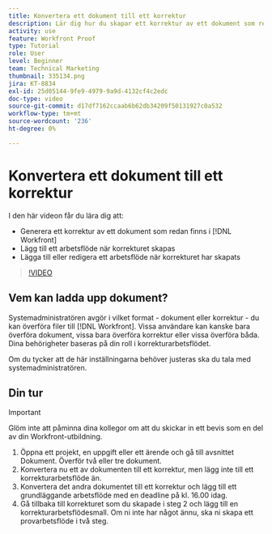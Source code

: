 ```yaml
---
title: Konvertera ett dokument till ett korrektur
description: Lär dig hur du skapar ett korrektur av ett dokument som redan finns i  [!DNL &#x200B; Workfront], lägger till ett arbetsflöde i ett korrektur och lägger till eller redigerar ett arbetsflöde när korrektur har skapats.
activity: use
feature: Workfront Proof
type: Tutorial
role: User
level: Beginner
team: Technical Marketing
thumbnail: 335134.png
jira: KT-8834
exl-id: 25d05144-9fe9-4979-9a9d-4132cf4c2edc
doc-type: video
source-git-commit: d17df7162ccaab6b62db34209f50131927c0a532
workflow-type: tm+mt
source-wordcount: '236'
ht-degree: 0%

---
```


# Konvertera ett dokument till ett korrektur

I den här videon får du lära dig att:

* Generera ett korrektur av ett dokument som redan finns i [!DNL Workfront]
* Lägg till ett arbetsflöde när korrekturet skapas
* Lägga till eller redigera ett arbetsflöde när korrekturet har skapats

>[!VIDEO](https://video.tv.adobe.com/v/3443467/?quality=12&learn=on&enablevpops&captions=swe)


## Vem kan ladda upp dokument?

Systemadministratören avgör i vilket format - dokument eller korrektur - du kan överföra filer till [!DNL Workfront]. Vissa användare kan kanske bara överföra dokument, vissa bara överföra korrektur eller vissa överföra båda. Dina behörigheter baseras på din roll i korrekturarbetsflödet.

Om du tycker att de här inställningarna behöver justeras ska du tala med systemadministratören.

## Din tur

>[!IMPORTANT]
>
>Glöm inte att påminna dina kollegor om att du skickar in ett bevis som en del av din Workfront-utbildning.

1. Öppna ett projekt, en uppgift eller ett ärende och gå till avsnittet Dokument. Överför två eller tre dokument.
1. Konvertera nu ett av dokumenten till ett korrektur, men lägg inte till ett korrekturarbetsflöde än.
1. Konvertera det andra dokumentet till ett korrektur och lägg till ett grundläggande arbetsflöde med en deadline på kl. 16.00 idag.
1. Gå tillbaka till korrekturet som du skapade i steg 2 och lägg till en korrekturarbetsflödesmall. Om ni inte har något ännu, ska ni skapa ett provarbetsflöde i två steg.


<!--
###Learn more
* Generate a proof for a document
-->
